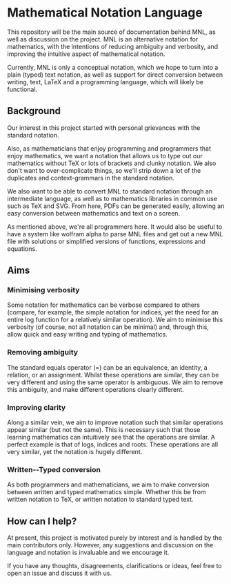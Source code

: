 # Mathematical Notation Language

This repository will be the main source of documentation behind MNL, as well 
as discussion on the project.  MNL is an alternative notation for mathematics, 
with the intentions of reducing ambiguity and verbosity, and improving 
the intuitive aspect of mathematical notation.

Currently, MNL is only a conceptual notation, which we hope to turn into a 
plain (typed) text notation, as well as support for direct conversion between 
writing, text, LaTeX and a programming language, which will likely be 
functional.

## Background
Our interest in this project
started with personal grievances with the standard notation.

Also, as mathematicians that enjoy programming and programmers that enjoy 
mathematics, we want a notation that allows us to type out our mathematics 
without TeX or lots of brackets and clunky notation. We also don't want to 
over-complicate things, so we'll strip down a lot of the duplicates and 
context-grammars in the standard notation.

We also want to be able to convert MNL to standard notation through an
intermediate language, as well as to mathematics libraries in common use
such as TeX and SVG. From here, PDFs can be generated easily, allowing an
easy conversion between mathematics and text on a screen.

As mentioned above, we're all programmers here. It would also be useful to have 
a system like wolfram alpha to parse MNL files and get out a new MNL file with 
solutions or simplified versions of functions, expressions and equations.

## Aims

### Minimising verbosity
Some notation for mathematics can be 
verbose compared to others (compare, for example, the simple notation for 
indices, yet the need for an entire log function for a relatively similar 
operation).  We aim to minimise this verbosity (of course, not all notation 
can be minimal) and, through this, allow quick and easy writing and typing 
of mathematics.  

### Removing ambiguity
The standard equals operator (=) can be an equivalence, an identity, a 
relation, or an assignment.  Whilst these operations are similar, they can 
be very different and using the same operator is ambiguous. We aim to remove 
this ambiguity, and make different operations clearly different.  
### Improving clarity
Along a similar vein, we aim to improve notation such that similar operations 
appear similar (but not the same). This is necessary such that those learning 
mathematics can intuitively see that the operations are similar. A perfect 
example is that of logs, indices and roots. These operations are all very 
similar, yet the notation is hugely different.  

### Written--Typed conversion
As both programmers and mathematicians, we aim to make conversion between 
written and typed mathematics simple. Whether this be from written notation 
to TeX, or written notation to standard typed text.

## How can I help?

At present, this project is motivated purely by interest and is handled by 
the main contributors only. However, any suggestions and discussion on the 
language and notation is invaluable and we encourage it. 

If you have any thoughts, disagreements, clarifications or ideas, feel free 
to open an issue and discuss it with us.
